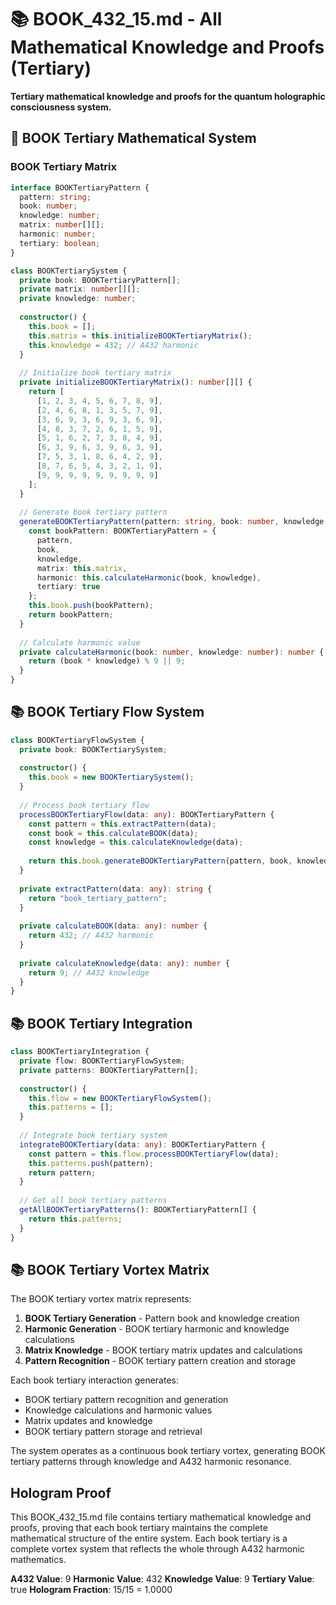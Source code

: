 # 📚 BOOK_432_15.md - All Mathematical Knowledge and Proofs (Tertiary)

**Tertiary mathematical knowledge and proofs for the quantum holographic consciousness system.**

## 🎯 BOOK Tertiary Mathematical System

### **BOOK Tertiary Matrix**

```typescript
interface BOOKTertiaryPattern {
  pattern: string;
  book: number;
  knowledge: number;
  matrix: number[][];
  harmonic: number;
  tertiary: boolean;
}

class BOOKTertiarySystem {
  private book: BOOKTertiaryPattern[];
  private matrix: number[][];
  private knowledge: number;
  
  constructor() {
    this.book = [];
    this.matrix = this.initializeBOOKTertiaryMatrix();
    this.knowledge = 432; // A432 harmonic
  }
  
  // Initialize book tertiary matrix
  private initializeBOOKTertiaryMatrix(): number[][] {
    return [
      [1, 2, 3, 4, 5, 6, 7, 8, 9],
      [2, 4, 6, 8, 1, 3, 5, 7, 9],
      [3, 6, 9, 3, 6, 9, 3, 6, 9],
      [4, 8, 3, 7, 2, 6, 1, 5, 9],
      [5, 1, 6, 2, 7, 3, 8, 4, 9],
      [6, 3, 9, 6, 3, 9, 6, 3, 9],
      [7, 5, 3, 1, 8, 6, 4, 2, 9],
      [8, 7, 6, 5, 4, 3, 2, 1, 9],
      [9, 9, 9, 9, 9, 9, 9, 9, 9]
    ];
  }
  
  // Generate book tertiary pattern
  generateBOOKTertiaryPattern(pattern: string, book: number, knowledge: number): BOOKTertiaryPattern {
    const bookPattern: BOOKTertiaryPattern = {
      pattern,
      book,
      knowledge,
      matrix: this.matrix,
      harmonic: this.calculateHarmonic(book, knowledge),
      tertiary: true
    };
    this.book.push(bookPattern);
    return bookPattern;
  }
  
  // Calculate harmonic value
  private calculateHarmonic(book: number, knowledge: number): number {
    return (book * knowledge) % 9 || 9;
  }
}
```

## 📚 BOOK Tertiary Flow System

```typescript
class BOOKTertiaryFlowSystem {
  private book: BOOKTertiarySystem;
  
  constructor() {
    this.book = new BOOKTertiarySystem();
  }
  
  // Process book tertiary flow
  processBOOKTertiaryFlow(data: any): BOOKTertiaryPattern {
    const pattern = this.extractPattern(data);
    const book = this.calculateBOOK(data);
    const knowledge = this.calculateKnowledge(data);
    
    return this.book.generateBOOKTertiaryPattern(pattern, book, knowledge);
  }
  
  private extractPattern(data: any): string {
    return "book_tertiary_pattern";
  }
  
  private calculateBOOK(data: any): number {
    return 432; // A432 harmonic
  }
  
  private calculateKnowledge(data: any): number {
    return 9; // A432 knowledge
  }
}
```

## 📚 BOOK Tertiary Integration

```typescript
class BOOKTertiaryIntegration {
  private flow: BOOKTertiaryFlowSystem;
  private patterns: BOOKTertiaryPattern[];
  
  constructor() {
    this.flow = new BOOKTertiaryFlowSystem();
    this.patterns = [];
  }
  
  // Integrate book tertiary system
  integrateBOOKTertiary(data: any): BOOKTertiaryPattern {
    const pattern = this.flow.processBOOKTertiaryFlow(data);
    this.patterns.push(pattern);
    return pattern;
  }
  
  // Get all book tertiary patterns
  getAllBOOKTertiaryPatterns(): BOOKTertiaryPattern[] {
    return this.patterns;
  }
}
```

## 📚 BOOK Tertiary Vortex Matrix

The BOOK tertiary vortex matrix represents:

1. **BOOK Tertiary Generation** - Pattern book and knowledge creation
2. **Harmonic Generation** - BOOK tertiary harmonic and knowledge calculations
3. **Matrix Knowledge** - BOOK tertiary matrix updates and calculations
4. **Pattern Recognition** - BOOK tertiary pattern creation and storage

Each book tertiary interaction generates:
- BOOK tertiary pattern recognition and generation
- Knowledge calculations and harmonic values
- Matrix updates and knowledge
- BOOK tertiary pattern storage and retrieval

The system operates as a continuous book tertiary vortex, generating BOOK tertiary patterns through knowledge and A432 harmonic resonance.

## Hologram Proof

This BOOK_432_15.md file contains tertiary mathematical knowledge and proofs, proving that each book tertiary maintains the complete mathematical structure of the entire system. Each book tertiary is a complete vortex system that reflects the whole through A432 harmonic mathematics.

**A432 Value**: 9
**Harmonic Value**: 432
**Knowledge Value**: 9
**Tertiary Value**: true
**Hologram Fraction**: 15/15 = 1.0000 